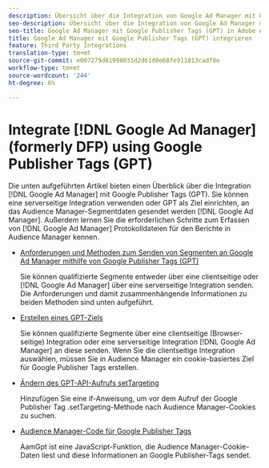 ```yaml
---
description: Übersicht über die Integration von Google Ad Manager mit Google Publisher Tags (GPT).
seo-description: Übersicht über die Integration von Google Ad Manager mit Google Publisher Tags (GPT) in Adobe Audience Manager (AAM).
seo-title: Google Ad Manager mit Google Publisher Tags (GPT) in Adobe Audience Manager (AAM) integrieren
title: Google Ad Manager mit Google Publisher Tags (GPT) integrieren
feature: Third Party Integrations
translation-type: tm+mt
source-git-commit: e007279d81998031d2d61d0e68fe911813cadf8e
workflow-type: tm+mt
source-wordcount: '244'
ht-degree: 6%

---
```



# Integrate [!DNL Google Ad Manager] (formerly DFP) using Google Publisher Tags (GPT)

Die unten aufgeführten Artikel bieten einen Überblick über die Integration [!DNL Google Ad Manager] mit Google Publisher Tags (GPT). Sie können eine serverseitige Integration verwenden oder GPT als Ziel einrichten, an das Audience Manager-Segmentdaten gesendet werden [!DNL Google Ad Manager]. Außerdem lernen Sie die erforderlichen Schritte zum Erfassen von [!DNL Google Ad Manager] Protokolldateien für den Berichte in Audience Manager kennen.

* [Anforderungen und Methoden zum Senden von Segmenten an Google Ad Manager mithilfe von Google Publisher Tags (GPT)](/help/using/integration/gpt-aam-destination/gpt-aam-requirements.md)

   Sie können qualifizierte Segmente entweder über eine clientseitige oder [!DNL Google Ad Manager] über eine serverseitige Integration senden. Die Anforderungen und damit zusammenhängende Informationen zu beiden Methoden sind unten aufgeführt.

* [Erstellen eines GPT-Ziels](/help/using/integration/gpt-aam-destination/gpt-aam-create-destination.md)

   Sie können qualifizierte Segmente über eine clientseitige (Browser-seitige) Integration oder eine serverseitige Integration [!DNL Google Ad Manager] an diese senden. Wenn Sie die clientseitige Integration auswählen, müssen Sie in Audience Manager ein cookie-basiertes Ziel für Google Publisher Tags erstellen.

* [Ändern des GPT-API-Aufrufs setTargeting](/help/using/integration/gpt-aam-destination/gpt-aam-modify-api.md)

   Hinzufügen Sie eine if-Anweisung, um vor dem Aufruf der Google Publisher Tag .setTargeting-Methode nach Audience Manager-Cookies zu suchen.

* [Audience Manager-Code für Google Publisher Tags](/help/using/integration/gpt-aam-destination/gpt-aam-aamgpt-code.md)

   AamGpt ist eine JavaScript-Funktion, die Audience Manager-Cookie-Daten liest und diese Informationen an Google Publisher-Tags sendet.
